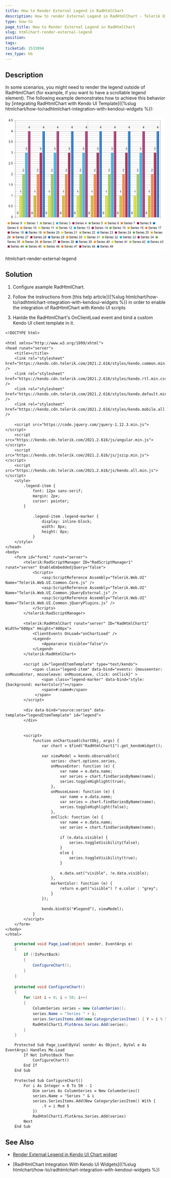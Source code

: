 ```yaml
---
title: How to Render External Legend in RadHtmlChart
description: How to render External Legend in RadHtmlChart - Telerik UI for ASP.NET AJAX. Check it out!
type: how-to
page_title: How to Render External Legend in RadHtmlChart
slug: htmlchart-render-external-legend
position: 
tags: 
ticketid: 1533094
res_type: kb
---
```



## Description
In some scenarios, you might need to render the legend outside of RadHtmlChart (for example, if you want to have a scrollable legend element). The following example demonstrates how to achieve this behavior by [integrating RadHtmlChart with Kendo UI Template]({%slug htmlchart/how-to/radhtmlchart-integration-with-kendoui-widgets %}):

![htmlchart-render-external-legend](images/htmlchart-render-external-legend.png)

htmlchart-render-external-legend

## Solution

1. Configure asample RadHtmlChart.

1. Follow the instructions from [this help article]({%slug htmlchart/how-to/radhtmlchart-integration-with-kendoui-widgets %}) in order to enable the integration of RadHtmlChart with Kendo UI scripts
   
1. Hanlde the RadHtmlChart's OnClientLoad event and bind a custom Kendo UI client template in it.

````ASP.NET
<!DOCTYPE html>

<html xmlns="http://www.w3.org/1999/xhtml">
<head runat="server">
    <title></title>
    <link rel="stylesheet" href="https://kendo.cdn.telerik.com/2021.2.616/styles/kendo.common.min.css" />
    <link rel="stylesheet" href="https://kendo.cdn.telerik.com/2021.2.616/styles/kendo.rtl.min.css" />
    <link rel="stylesheet" href="https://kendo.cdn.telerik.com/2021.2.616/styles/kendo.default.min.css" />
    <link rel="stylesheet" href="https://kendo.cdn.telerik.com/2021.2.616/styles/kendo.mobile.all.min.css" />

    <script src="https://code.jquery.com/jquery-1.12.3.min.js"></script>
    <script src="https://kendo.cdn.telerik.com/2021.2.616/js/angular.min.js"></script>
    <script src="https://kendo.cdn.telerik.com/2021.2.616/js/jszip.min.js"></script>
    <script src="https://kendo.cdn.telerik.com/2021.2.616/js/kendo.all.min.js"></script>
    <style>
        .legend-item {
            font: 12px sans-serif;
            margin: 2px;
            cursor: pointer;
        }

            .legend-item .legend-marker {
                display: inline-block;
                width: 8px;
                height: 8px;
            }
    </style>
</head>
<body>
    <form id="form1" runat="server">
        <telerik:RadScriptManager ID="RadScriptManager1" runat="server" EnableEmbeddedjQuery="false">
            <Scripts>
                <asp:ScriptReference Assembly="Telerik.Web.UI" Name="Telerik.Web.UI.Common.Core.js" />
                <asp:ScriptReference Assembly="Telerik.Web.UI" Name="Telerik.Web.UI.Common.jQueryExternal.js" />
                <asp:ScriptReference Assembly="Telerik.Web.UI" Name="Telerik.Web.UI.Common.jQueryPlugins.js" />
            </Scripts>
        </telerik:RadScriptManager>

        <telerik:RadHtmlChart runat="server" ID="RadHtmlChart1" Width="600px" Height="400px">
            <ClientEvents OnLoad="onChartLoad" />
            <Legend>
                <Appearance Visible="false"/>
            </Legend>
        </telerik:RadHtmlChart>

        <script id="legendItemTemplate" type="text/kendo">
            <span class="legend-item" data-bind="events: {mouseenter: onMouseEnter, mouseleave: onMouseLeave, click: onClick}" >
                <span class="legend-marker" data-bind="style:{background: markerColor}"></span>
                <span>#:name#</span>
             </span>
        </script>

        <div data-bind="source:series" data-template="legendItemTemplate" id="legend">
        </div>


        <script>
            function onChartLoad(chartObj, args) {
                var chart = $find("RadHtmlChart1").get_kendoWidget();

                var viewModel = kendo.observable({
                    series: chart.options.series,
                    onMouseEnter: function (e) {
                        var name = e.data.name;
                        var series = chart.findSeriesByName(name);
                        series.toggleHighlight(true);
                    },
                    onMouseLeave: function (e) {
                        var name = e.data.name;
                        var series = chart.findSeriesByName(name);
                        series.toggleHighlight(false);
                    },
                    onClick: function (e) {
                        var name = e.data.name;
                        var series = chart.findSeriesByName(name);

                        if (e.data.visible) {
                            series.toggleVisibility(false);
                        }
                        else {
                            series.toggleVisibility(true);
                        }

                        e.data.set("visible", !e.data.visible);
                    },
                    markerColor: function (e) {
                        return e.get("visible") ? e.color : "grey";
                    }
                });

                kendo.bind($("#legend"), viewModel);
            }
        </script>
    </form>
</body>
</html>
````

````C#
    protected void Page_Load(object sender, EventArgs e)
    {
        if (!IsPostBack)
        {
            ConfigureChart();
        }
    }

    protected void ConfigureChart()
    {
        for (int i = 0; i < 50; i++)
        {
            ColumnSeries series = new ColumnSeries();
            series.Name = "Series " + i;
            series.SeriesItems.Add(new CategorySeriesItem() { Y = i % 5 });
            RadHtmlChart1.PlotArea.Series.Add(series);
        }
    }
````
````VB
    Protected Sub Page_Load(ByVal sender As Object, ByVal e As EventArgs) Handles Me.Load
        If Not IsPostBack Then
            ConfigureChart()
        End If
    End Sub

    Protected Sub ConfigureChart()
        For i As Integer = 0 To 50 - 1
            Dim series As ColumnSeries = New ColumnSeries()
            series.Name = "Series " & i
            series.SeriesItems.Add(New CategorySeriesItem() With {
                .Y = i Mod 5
            })
            RadHtmlChart1.PlotArea.Series.Add(series)
        Next
    End Sub
````

## See Also

* [Render External Legend in Kendo UI Chart widget](https://docs.telerik.com/kendo-ui/controls/charts/how-to/appearance/external-legend)

* [RadHtmlChart Integration With Kendo UI Widgets]({%slug htmlchart/how-to/radhtmlchart-integration-with-kendoui-widgets %})


